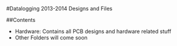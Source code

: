 #Datalogging 2013-2014 Designs and Files

##Contents
* Hardware: Contains all PCB designs and hardware related stuff
* Other Folders will come soon
